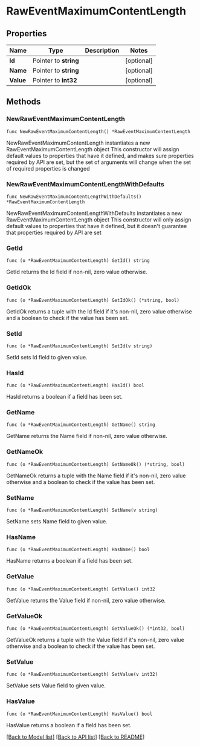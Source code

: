 # RawEventMaximumContentLength

## Properties

Name | Type | Description | Notes
------------ | ------------- | ------------- | -------------
**Id** | Pointer to **string** |  | [optional] 
**Name** | Pointer to **string** |  | [optional] 
**Value** | Pointer to **int32** |  | [optional] 

## Methods

### NewRawEventMaximumContentLength

`func NewRawEventMaximumContentLength() *RawEventMaximumContentLength`

NewRawEventMaximumContentLength instantiates a new RawEventMaximumContentLength object
This constructor will assign default values to properties that have it defined,
and makes sure properties required by API are set, but the set of arguments
will change when the set of required properties is changed

### NewRawEventMaximumContentLengthWithDefaults

`func NewRawEventMaximumContentLengthWithDefaults() *RawEventMaximumContentLength`

NewRawEventMaximumContentLengthWithDefaults instantiates a new RawEventMaximumContentLength object
This constructor will only assign default values to properties that have it defined,
but it doesn't guarantee that properties required by API are set

### GetId

`func (o *RawEventMaximumContentLength) GetId() string`

GetId returns the Id field if non-nil, zero value otherwise.

### GetIdOk

`func (o *RawEventMaximumContentLength) GetIdOk() (*string, bool)`

GetIdOk returns a tuple with the Id field if it's non-nil, zero value otherwise
and a boolean to check if the value has been set.

### SetId

`func (o *RawEventMaximumContentLength) SetId(v string)`

SetId sets Id field to given value.

### HasId

`func (o *RawEventMaximumContentLength) HasId() bool`

HasId returns a boolean if a field has been set.

### GetName

`func (o *RawEventMaximumContentLength) GetName() string`

GetName returns the Name field if non-nil, zero value otherwise.

### GetNameOk

`func (o *RawEventMaximumContentLength) GetNameOk() (*string, bool)`

GetNameOk returns a tuple with the Name field if it's non-nil, zero value otherwise
and a boolean to check if the value has been set.

### SetName

`func (o *RawEventMaximumContentLength) SetName(v string)`

SetName sets Name field to given value.

### HasName

`func (o *RawEventMaximumContentLength) HasName() bool`

HasName returns a boolean if a field has been set.

### GetValue

`func (o *RawEventMaximumContentLength) GetValue() int32`

GetValue returns the Value field if non-nil, zero value otherwise.

### GetValueOk

`func (o *RawEventMaximumContentLength) GetValueOk() (*int32, bool)`

GetValueOk returns a tuple with the Value field if it's non-nil, zero value otherwise
and a boolean to check if the value has been set.

### SetValue

`func (o *RawEventMaximumContentLength) SetValue(v int32)`

SetValue sets Value field to given value.

### HasValue

`func (o *RawEventMaximumContentLength) HasValue() bool`

HasValue returns a boolean if a field has been set.


[[Back to Model list]](../README.md#documentation-for-models) [[Back to API list]](../README.md#documentation-for-api-endpoints) [[Back to README]](../README.md)


